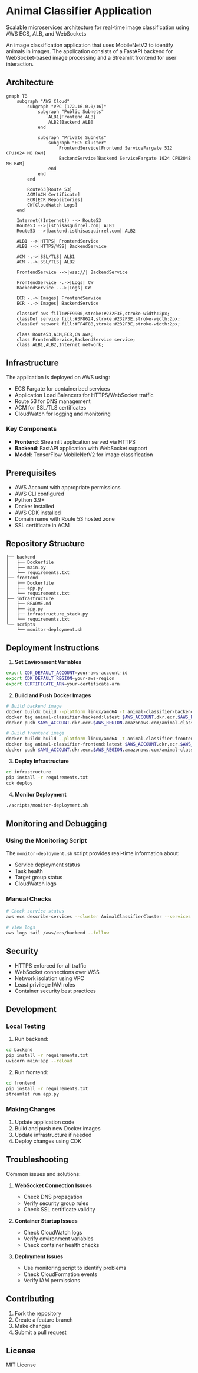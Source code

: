 # Animal Classifier Application

Scalable microservices architecture for real-time image classification using AWS ECS, ALB, and WebSockets

An image classification application that uses MobileNetV2 to identify animals in images. The application consists of a FastAPI backend for WebSocket-based image processing and a Streamlit frontend for user interaction.

## Architecture

```mermaid
graph TB
    subgraph "AWS Cloud"
        subgraph "VPC (172.16.0.0/16)"
            subgraph "Public Subnets"
                ALB1[Frontend ALB]
                ALB2[Backend ALB]
            end

            subgraph "Private Subnets"
                subgraph "ECS Cluster"
                    FrontendService[Frontend ServiceFargate 512 CPU1024 MB RAM]
                    BackendService[Backend ServiceFargate 1024 CPU2048 MB RAM]
                end
            end
        end

        Route53[Route 53]
        ACM[ACM Certificate]
        ECR[ECR Repositories]
        CW[CloudWatch Logs]
    end

    Internet((Internet)) --> Route53
    Route53 -->|isthisasquirrel.com| ALB1
    Route53 -->|backend.isthisasquirrel.com| ALB2

    ALB1 -->|HTTPS| FrontendService
    ALB2 -->|HTTPS/WSS| BackendService

    ACM -.->|SSL/TLS| ALB1
    ACM -.->|SSL/TLS| ALB2

    FrontendService -->|wss://| BackendService

    FrontendService -.->|Logs| CW
    BackendService -.->|Logs| CW

    ECR -.->|Images| FrontendService
    ECR -.->|Images| BackendService

    classDef aws fill:#FF9900,stroke:#232F3E,stroke-width:2px;
    classDef service fill:#3F8624,stroke:#232F3E,stroke-width:2px;
    classDef network fill:#FF4F8B,stroke:#232F3E,stroke-width:2px;

    class Route53,ACM,ECR,CW aws;
    class FrontendService,BackendService service;
    class ALB1,ALB2,Internet network;
```

## Infrastructure

The application is deployed on AWS using:

- ECS Fargate for containerized services
- Application Load Balancers for HTTPS/WebSocket traffic
- Route 53 for DNS management
- ACM for SSL/TLS certificates
- CloudWatch for logging and monitoring

### Key Components

- **Frontend**: Streamlit application served via HTTPS
- **Backend**: FastAPI application with WebSocket support
- **Model**: TensorFlow MobileNetV2 for image classification

## Prerequisites

- AWS Account with appropriate permissions
- AWS CLI configured
- Python 3.9+
- Docker installed
- AWS CDK installed
- Domain name with Route 53 hosted zone
- SSL certificate in ACM

## Repository Structure

```
├── backend
│   ├── Dockerfile
│   ├── main.py
│   └── requirements.txt
├── frontend
│   ├── Dockerfile
│   ├── app.py
│   └── requirements.txt
├── infrastructure
│   ├── README.md
│   ├── app.py
│   ├── infrastructure_stack.py
│   └── requirements.txt
└── scripts
    └── monitor-deployment.sh
```

## Deployment Instructions

1. **Set Environment Variables**

```bash
export CDK_DEFAULT_ACCOUNT=your-aws-account-id
export CDK_DEFAULT_REGION=your-aws-region
export CERTIFICATE_ARN=your-certificate-arn
```

2. **Build and Push Docker Images**

```bash
# Build backend image
docker buildx build --platform linux/amd64 -t animal-classifier-backend ./backend
docker tag animal-classifier-backend:latest $AWS_ACCOUNT.dkr.ecr.$AWS_REGION.amazonaws.com/animal-classifier-backend:latest
docker push $AWS_ACCOUNT.dkr.ecr.$AWS_REGION.amazonaws.com/animal-classifier-backend:latest

# Build frontend image
docker buildx build --platform linux/amd64 -t animal-classifier-frontend ./frontend
docker tag animal-classifier-frontend:latest $AWS_ACCOUNT.dkr.ecr.$AWS_REGION.amazonaws.com/animal-classifier-frontend:latest
docker push $AWS_ACCOUNT.dkr.ecr.$AWS_REGION.amazonaws.com/animal-classifier-frontend:latest
```

3. **Deploy Infrastructure**

```bash
cd infrastructure
pip install -r requirements.txt
cdk deploy
```

4. **Monitor Deployment**

```bash
./scripts/monitor-deployment.sh
```

## Monitoring and Debugging

### Using the Monitoring Script

The `monitor-deployment.sh` script provides real-time information about:

- Service deployment status
- Task health
- Target group status
- CloudWatch logs

### Manual Checks

```bash
# Check service status
aws ecs describe-services --cluster AnimalClassifierCluster --services BackendService

# View logs
aws logs tail /aws/ecs/backend --follow
```

## Security

- HTTPS enforced for all traffic
- WebSocket connections over WSS
- Network isolation using VPC
- Least privilege IAM roles
- Container security best practices

## Development

### Local Testing

1. Run backend:

```bash
cd backend
pip install -r requirements.txt
uvicorn main:app --reload
```

2. Run frontend:

```bash
cd frontend
pip install -r requirements.txt
streamlit run app.py
```

### Making Changes

1. Update application code
2. Build and push new Docker images
3. Update infrastructure if needed
4. Deploy changes using CDK

## Troubleshooting

Common issues and solutions:

1. **WebSocket Connection Issues**

   - Check DNS propagation
   - Verify security group rules
   - Check SSL certificate validity

2. **Container Startup Issues**

   - Check CloudWatch logs
   - Verify environment variables
   - Check container health checks

3. **Deployment Issues**
   - Use monitoring script to identify problems
   - Check CloudFormation events
   - Verify IAM permissions

## Contributing

1. Fork the repository
2. Create a feature branch
3. Make changes
4. Submit a pull request

## License

MIT License
